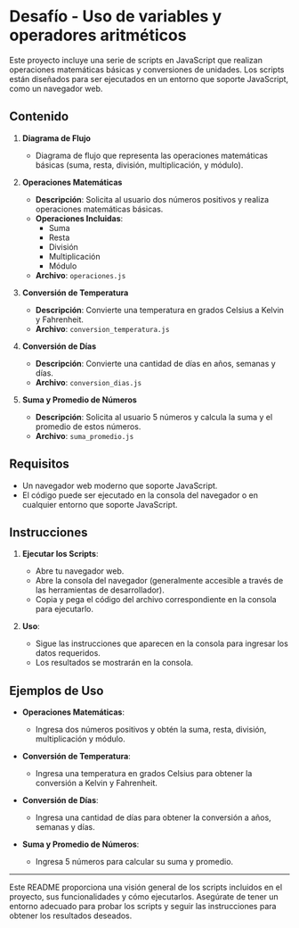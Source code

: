 # Desafío - Uso de variables y operadores aritméticos


Este proyecto incluye una serie de scripts en JavaScript que realizan operaciones matemáticas básicas y conversiones de unidades. Los scripts están diseñados para ser ejecutados en un entorno que soporte JavaScript, como un navegador web.

## Contenido

1. **Diagrama de Flujo**
   - Diagrama de flujo que representa las operaciones matemáticas básicas (suma, resta, división, multiplicación, y módulo).

2. **Operaciones Matemáticas**
   - **Descripción**: Solicita al usuario dos números positivos y realiza operaciones matemáticas básicas.
   - **Operaciones Incluidas**:
     - Suma
     - Resta
     - División
     - Multiplicación
     - Módulo
   - **Archivo**: `operaciones.js`

3. **Conversión de Temperatura**
   - **Descripción**: Convierte una temperatura en grados Celsius a Kelvin y Fahrenheit.
   - **Archivo**: `conversion_temperatura.js`

4. **Conversión de Días**
   - **Descripción**: Convierte una cantidad de días en años, semanas y días.
   - **Archivo**: `conversion_dias.js`

5. **Suma y Promedio de Números**
   - **Descripción**: Solicita al usuario 5 números y calcula la suma y el promedio de estos números.
   - **Archivo**: `suma_promedio.js`

## Requisitos

- Un navegador web moderno que soporte JavaScript.
- El código puede ser ejecutado en la consola del navegador o en cualquier entorno que soporte JavaScript.

## Instrucciones

1. **Ejecutar los Scripts**:
   - Abre tu navegador web.
   - Abre la consola del navegador (generalmente accesible a través de las herramientas de desarrollador).
   - Copia y pega el código del archivo correspondiente en la consola para ejecutarlo.

2. **Uso**:
   - Sigue las instrucciones que aparecen en la consola para ingresar los datos requeridos.
   - Los resultados se mostrarán en la consola.

## Ejemplos de Uso

- **Operaciones Matemáticas**:
  - Ingresa dos números positivos y obtén la suma, resta, división, multiplicación y módulo.

- **Conversión de Temperatura**:
  - Ingresa una temperatura en grados Celsius para obtener la conversión a Kelvin y Fahrenheit.

- **Conversión de Días**:
  - Ingresa una cantidad de días para obtener la conversión a años, semanas y días.

- **Suma y Promedio de Números**:
  - Ingresa 5 números para calcular su suma y promedio.

---

Este README proporciona una visión general de los scripts incluidos en el proyecto, sus funcionalidades y cómo ejecutarlos. Asegúrate de tener un entorno adecuado para probar los scripts y seguir las instrucciones para obtener los resultados deseados.
